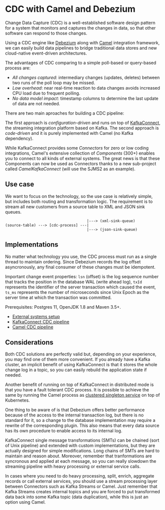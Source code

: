 # CDC with Camel and Debezium

Change Data Capture (CDC) is a well-established software design pattern for a system that monitors and captures
the changes in data, so that other software can respond to those changes.

Using a CDC engine like [Debezium](https://debezium.io) along with [Camel](https://camel.apache.org) integration
framework, we can easily build data pipelines to bridge traditional data stores and new cloud-native event-driven
architectures.

The advantages of CDC comparing to a simple poll-based or query-based process are:

- *All changes captured*: intermediary changes (updates, deletes) between two runs of the poll loop may be missed.
- *Low overhead*: near real-time reaction to data changes avoids increased CPU load due to frequent polling.
- *No data model impact*: timestamp columns to determine the last update of data are not needed.

There are two main aproaches for building a CDC pipeline:

The first approach is *configuration-driven* and runs on top of [KafkaConnect](https://kafka.apache.org/documentation/#connect),
the streaming integration platform based on Kafka. The second approach is *code-driven* and it is purely implemented with Camel
(no Kafka dependency).

While KafkaConnect provides some *Connectors* for zero or low coding integrations, Camel's extensive collection of *Components*
(300+) enables you to connect to all kinds of external systems. The great news is that these Components can now be used as
Connectors thanks to a new sub-project called *CamelKafkaConnect* (will use the SJMS2 as an example).

## Use case

We want to focus on the technology, so the use case is relatively simple, but includes both routing and transformation logic.
The requirement is to stream all new customers from a source table to XML and JSON sink queues.
```
                                     |---> (xml-sink-queue)
(source-table) ---> [cdc-process] ---|
                                     |---> (json-sink-queue)
```

## Implementations

No matter what technology you use, the CDC process must run as a single thread to maintain ordering.
Since Debezium records the log offset asyncronously, any final consumer of these changes must be idempotent.

Important change event properties: `lsn` (offset) is the log sequence number that tracks the position in the database
WAL (write ahead log), `txId` represents the identifier of the server transaction which caused the event, `ts_ms`
represents the number of microseconds since Unix Epoch as the server time at which the transaction was committed.

Prerequisites: Postgres 11, OpenJDK 1.8 and Maven 3.5+.

- [External systems setup](./external/README.md)
- [KafkaConnect CDC pipeline](./connect-cdc/README.md)
- [Camel CDC pipeline](./camel-cdc/README.md)

## Considerations

Both CDC solutions are perfectly valid but, depending on your experience, you may find one of them more convenient.
If you already have a Kafka cluster, an implicit benefit of using KafkaConnect is that it stores the whole change log
in a topic, so you can easily rebuild the application state if needed.

Another benefit of running on top of KafkaConnect in  distributed mode is that you have a fault tolerant CDC process.
It is possible to achieve the same by running the Camel process as
[clustered singleton service](https://www.nicolaferraro.me/2017/10/17/creating-clustered-singleton-services-on-kubernetes)
on top of Kubernetes.

One thing to be aware of is that Debezium offers better performance because of the access to the internal transaction log,
but there is no standard for it, so a change to the database implementation may require a rewrite of the corresponding plugin.
This also means that every data source has its own procedure to enable access to its internal log.

KafkaConnect single message transformations (SMTs) can be chained (sort of Unix pipeline) and extended with custom implementations,
but they are actually designed for simple modifications. Long chains of SMTs are hard to maintain and reason about. Moreover, remember
that tranformations are syncronous and applied at each message, so you can really slowdown the streaming pipeline with heavy processing
or external service calls.

In cases where you need to do heavy processing, split, enrich, aggregate records or call external services, you should use a stream
processing layer between Connectors such as Kafka Streams or Camel. Just remember that Kafka Streams creates internal topics and you
are forced to put transformed data back into some Kafka topic (data duplication), while this is just an option using Camel.
